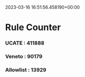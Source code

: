 2023-03-16 16:51:56.458190+00:00
# Rule Counter 
 ### UCATE : 411888

 ### Veneto : 90179

 ### Allowlist : 13929